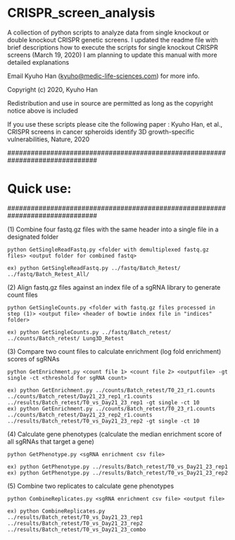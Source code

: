 # CRISPR_screen_analysis

A collection of python scripts to analyze data from single knockout or double knockout CRISPR genetic screens. 
I updated the readme file with brief descriptions how to execute the scripts for single knockout CRISPR screens (March 19, 2020)
I am planning to update this manual with more detailed explanations

Email Kyuho Han (kyuho@medic-life-sciences.com) for more info.

Copyright (c) 2020, Kyuho Han

Redistribution and use in source are permitted as long as the copyright notice above is included

If you use these scripts please cite the following paper :
Kyuho Han, et al., CRISPR screens in cancer spheroids identify 3D growth-specific vulnerabilities, Nature, 2020


###############################################################################
# Quick use:
###############################################################################

(1) Combine four fastq.gz files with the same header into a single file in a designated folder

	python GetSingleReadFastq.py <folder with demultiplexed fastq.gz files> <output folder for combined fastq>

	ex) python GetSingleReadFastq.py ../fastq/Batch_Retest/ ../fastq/Batch_Retest_All/

(2) Align fastq.gz files against an index file of a sgRNA library to generate count files

    python GetSingleCounts.py <folder with fastq.gz files processed in step (1)> <output file> <header of bowtie index file in "indices" folder>

    ex) python GetSingleCounts.py ../fastq/Batch_retest/ ../counts/Batch_retest/ Lung3D_Retest


(3) Compare two count files to calculate enrichment (log fold enrichment) scores of sgRNAs

	python GetEnrichment.py <count file 1> <count file 2> <outputfile> -gt single -ct <threshold for sgRNA count>

	ex) python GetEnrichment.py ../counts/Batch_retest/T0_23_r1.counts ../counts/Batch_retest/Day21_23_rep1_r1.counts ../results/Batch_retest/T0_vs_Day21_23_rep1 -gt single -ct 10
	ex) python GetEnrichment.py ../counts/Batch_retest/T0_23_r1.counts ../counts/Batch_retest/Day21_23_rep2_r1.counts ../results/Batch_retest/T0_vs_Day21_23_rep2 -gt single -ct 10


(4) Calculate gene phenotypes (calculate the median enrichment score of all sgRNAs that target a gene)

	python GetPhenotype.py <sgRNA enrichment csv file>

	ex) python GetPhenotype.py ../results/Batch_retest/T0_vs_Day21_23_rep1
	ex) python GetPhenotype.py ../results/Batch_retest/T0_vs_Day21_23_rep2


(5) Combine two replicates to calculate gene phenotypes

	python CombineReplicates.py <sgRNA enrichment csv file> <output file>

	ex) python CombineReplicates.py ../results/Batch_retest/T0_vs_Day21_23_rep1 ../results/Batch_retest/T0_vs_Day21_23_rep2 ../results/Batch_retest/T0_vs_Day21_23_combo

